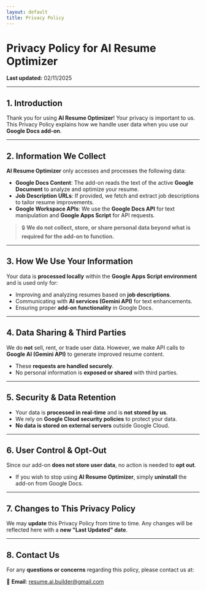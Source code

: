 ```yaml
---
layout: default
title: Privacy Policy
---
```


# Privacy Policy for AI Resume Optimizer

**Last updated:** 02/11/2025

---

## 1. Introduction
Thank you for using **AI Resume Optimizer**! Your privacy is important to us. This Privacy Policy explains how we handle user data when you use our **Google Docs add-on**.

---

## 2. Information We Collect
**AI Resume Optimizer** only accesses and processes the following data:

- **Google Docs Content**: The add-on reads the text of the active **Google Document** to analyze and optimize your resume.
- **Job Description URLs**: If provided, we fetch and extract job descriptions to tailor resume improvements.
- **Google Workspace APIs**: We use the **Google Docs API** for text manipulation and **Google Apps Script** for API requests.

> 🔒 **We do not collect, store, or share personal data beyond what is required for the add-on to function.**

---

## 3. How We Use Your Information
Your data is **processed locally** within the **Google Apps Script environment** and is used only for:

- Improving and analyzing resumes based on **job descriptions**.
- Communicating with **AI services (Gemini API)** for text enhancements.
- Ensuring proper **add-on functionality** in Google Docs.

---

## 4. Data Sharing & Third Parties
We do **not** sell, rent, or trade user data. However, we make API calls to **Google AI (Gemini API)** to generate improved resume content.

- These **requests are handled securely**.
- No personal information is **exposed or shared** with third parties.

---

## 5. Security & Data Retention
- Your data is **processed in real-time** and is **not stored by us**.
- We rely on **Google Cloud security policies** to protect your data.
- **No data is stored on external servers** outside Google Cloud.

---

## 6. User Control & Opt-Out
Since our add-on **does not store user data**, no action is needed to **opt out**.

- If you wish to stop using **AI Resume Optimizer**, simply **uninstall** the add-on from Google Docs.

---

## 7. Changes to This Privacy Policy
We may **update** this Privacy Policy from time to time. Any changes will be reflected here with a **new "Last Updated" date**.

---

## 8. Contact Us
For any **questions or concerns** regarding this policy, please contact us at:

📩 **Email**: [resume.ai.builder@gmail.com](mailto:resume.ai.builder@gmail.com)
